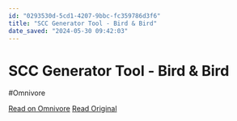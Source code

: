 ```yaml
---
id: "0293530d-5cd1-4207-9bbc-fc359786d3f6"
title: "SCC Generator Tool - Bird & Bird"
date_saved: "2024-05-30 09:42:03"
---
```


# SCC Generator Tool - Bird & Bird
#Omnivore

[Read on Omnivore](https://omnivore.app/me/scc-generator-tool-bird-bird-18fc8a9d27e)
[Read Original](https://www.twobirds.com/en/capabilities/client-solutions/automation/scc-generator-tool)

